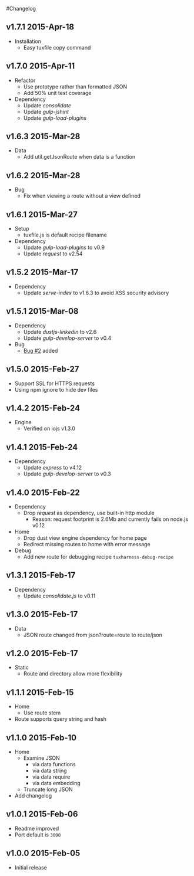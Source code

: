 #Changelog
## v1.7.1 2015-Apr-18
* Installation
	* Easy tuxfile copy command

## v1.7.0 2015-Apr-11
* Refactor
	* Use prototype rather than formatted JSON
	* Add 50% unit test coverage
* Dependency
	* Update *consolidate*
	* Update *gulp-jshint*
	* Update *gulp-load-plugins*

## v1.6.3 2015-Mar-28
* Data
	* Add util.getJsonRoute when data is a function

## v1.6.2 2015-Mar-28
* Bug
	* Fix when viewing a route without a view defined

## v1.6.1 2015-Mar-27
* Setup
	* tuxfile.js is default recipe filename
* Dependency
	* Update *gulp-load-plugins* to v0.9
	* Update *request* to v2.54

## v1.5.2 2015-Mar-17
* Dependency
	* Update *serve-index* to v1.6.3 to avoid XSS security advisory

## v1.5.1 2015-Mar-08
* Dependency
	* Update *dustjs-linkedin* to v2.6
	* Update *gulp-develop-server* to v0.4
* Bug
	* [Bug #2](issues/2) added

## v1.5.0 2015-Feb-27
* Support SSL for HTTPS requests
* Using npm ignore to hide dev files

## v1.4.2 2015-Feb-24
* Engine
	* Verified on iojs v1.3.0

## v1.4.1 2015-Feb-24
* Dependency
	* Update *express* to v4.12
	* Update *gulp-develop-server* to v0.3

## v1.4.0 2015-Feb-22
* Dependency
	* Drop *request* as dependency, use built-in http module
		* Reason: request footprint is 2.6Mb and currently fails on node.js v0.12
* Home
	* Drop dust view engine dependency for home page
	* Redirect missing routes to home with error message
* Debug
	* Add new route for debugging recipe `tuxharness-debug-recipe`

## v1.3.1 2015-Feb-17
* Dependency
	* Update *consolidate.js* to v0.11

## v1.3.0 2015-Feb-17
* Data
	* JSON route changed from json?route=route to route/json

## v1.2.0 2015-Feb-17
* Static
	* Route and directory allow more flexibility

## v1.1.1 2015-Feb-15
* Home
	* Use route stem
* Route supports query string and hash

## v1.1.0 2015-Feb-10
* Home
	* Examine JSON
		* via data functions
		* via data string
		* via data require
		* via data embedding
	* Truncate long JSON
* Add changelog	

## v1.0.1 2015-Feb-06
* Readme improved
* Port default is `3000`

## v1.0.0 2015-Feb-05
* Initial release

